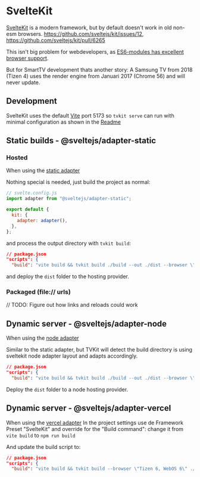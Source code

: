 # SvelteKit

[SvelteKit](https://kit.svelte.dev/) is a modern framework, but by default doesn't work in old non-esm browsers.
https://github.com/sveltejs/kit/issues/12, https://github.com/sveltejs/kit/pull/6265

This isn't big problem for webdevelopers, as [ES6-modules has excellent browser support](https://caniuse.com/es6-module).

But for SmartTV development thats another story:
A Samsung TV from 2018 (Tizen 4) uses the render engine from Januari 2017 (Chrome 56) and will never update.

## Development

SvelteKit uses the default [Vite](https://vitejs.dev/) port 5173 so `tvkit serve` can run with minimal configuration as shown in the [Readme](../Readme.md)

## Static builds - @sveltejs/adapter-static

### Hosted

When using the [static adapter](https://kit.svelte.dev/docs/adapter-static)

Nothing special is needed, just build the project as normal:

```js
// svelte.config.js
import adapter from "@sveltejs/adapter-static";

export default {
  kit: {
    adapter: adapter(),
  },
};
```

and process the output directory with `tvkit build`:

```json
// package.json
"scripts": {
  "build": "vite build && tvkit build ./build --out ./dist --browser \"Tizen 6, WebOS 6\"",
```

and deploy the `dist` folder to the hosting provider.

### Packaged (file:// urls)

// TODO: Figure out how links and reloads could work

## Dynamic server - @sveltejs/adapter-node

When using the [node adapter](https://kit.svelte.dev/docs/adapter-node)

Similar to the static adapter, but TVKit will detect the build directory is using sveltekit node adapter layout and adapts accordingly.

```json
// package.json
"scripts": {
  "build": "vite build && tvkit build ./build --out ./dist --browser \"Tizen 6, WebOS 6\"",
```

Deploy the `dist` folder to a node hosting provider.

## Dynamic server - @sveltejs/adapter-vercel

When using the [vercel adapter](https://kit.svelte.dev/docs/adapter-vercel)
In the project settings use de Framework Preset "SvelteKit" and override for the "Build command": change it from `vite build` to `npm run build`

And update the build script to:

```json
// package.json
"scripts": {
  "build": "vite build && tvkit build --browser \"Tizen 6, WebOS 6\" ./.vercel/output --out ./.vercel/output --force",
```
